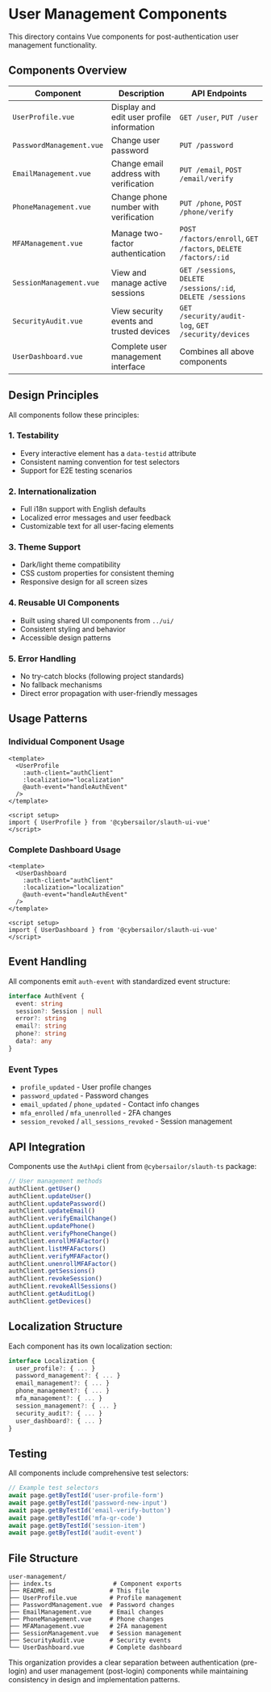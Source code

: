 # User Management Components

This directory contains Vue components for post-authentication user management functionality.

## Components Overview

| Component | Description | API Endpoints |
|-----------|-------------|---------------|
| `UserProfile.vue` | Display and edit user profile information | `GET /user`, `PUT /user` |
| `PasswordManagement.vue` | Change user password | `PUT /password` |
| `EmailManagement.vue` | Change email address with verification | `PUT /email`, `POST /email/verify` |
| `PhoneManagement.vue` | Change phone number with verification | `PUT /phone`, `POST /phone/verify` |
| `MFAManagement.vue` | Manage two-factor authentication | `POST /factors/enroll`, `GET /factors`, `DELETE /factors/:id` |
| `SessionManagement.vue` | View and manage active sessions | `GET /sessions`, `DELETE /sessions/:id`, `DELETE /sessions` |
| `SecurityAudit.vue` | View security events and trusted devices | `GET /security/audit-log`, `GET /security/devices` |
| `UserDashboard.vue` | Complete user management interface | Combines all above components |

## Design Principles

All components follow these principles:

### 1. Testability
- Every interactive element has a `data-testid` attribute
- Consistent naming convention for test selectors
- Support for E2E testing scenarios

### 2. Internationalization
- Full i18n support with English defaults
- Localized error messages and user feedback
- Customizable text for all user-facing elements

### 3. Theme Support
- Dark/light theme compatibility
- CSS custom properties for consistent theming
- Responsive design for all screen sizes

### 4. Reusable UI Components
- Built using shared UI components from `../ui/`
- Consistent styling and behavior
- Accessible design patterns

### 5. Error Handling
- No try-catch blocks (following project standards)
- No fallback mechanisms
- Direct error propagation with user-friendly messages

## Usage Patterns

### Individual Component Usage
```vue
<template>
  <UserProfile
    :auth-client="authClient"
    :localization="localization"
    @auth-event="handleAuthEvent"
  />
</template>

<script setup>
import { UserProfile } from '@cybersailor/slauth-ui-vue'
</script>
```

### Complete Dashboard Usage
```vue
<template>
  <UserDashboard
    :auth-client="authClient"
    :localization="localization"
    @auth-event="handleAuthEvent"
  />
</template>

<script setup>
import { UserDashboard } from '@cybersailor/slauth-ui-vue'
</script>
```

## Event Handling

All components emit `auth-event` with standardized event structure:

```typescript
interface AuthEvent {
  event: string
  session?: Session | null
  error?: string
  email?: string
  phone?: string
  data?: any
}
```

### Event Types
- `profile_updated` - User profile changes
- `password_updated` - Password changes
- `email_updated` / `phone_updated` - Contact info changes
- `mfa_enrolled` / `mfa_unenrolled` - 2FA changes
- `session_revoked` / `all_sessions_revoked` - Session management

## API Integration

Components use the `AuthApi` client from `@cybersailor/slauth-ts` package:

```typescript
// User management methods
authClient.getUser()
authClient.updateUser()
authClient.updatePassword()
authClient.updateEmail()
authClient.verifyEmailChange()
authClient.updatePhone()
authClient.verifyPhoneChange()
authClient.enrollMFAFactor()
authClient.listMFAFactors()
authClient.verifyMFAFactor()
authClient.unenrollMFAFactor()
authClient.getSessions()
authClient.revokeSession()
authClient.revokeAllSessions()
authClient.getAuditLog()
authClient.getDevices()
```

## Localization Structure

Each component has its own localization section:

```typescript
interface Localization {
  user_profile?: { ... }
  password_management?: { ... }
  email_management?: { ... }
  phone_management?: { ... }
  mfa_management?: { ... }
  session_management?: { ... }
  security_audit?: { ... }
  user_dashboard?: { ... }
}
```

## Testing

All components include comprehensive test selectors:

```javascript
// Example test selectors
await page.getByTestId('user-profile-form')
await page.getByTestId('password-new-input')
await page.getByTestId('email-verify-button')
await page.getByTestId('mfa-qr-code')
await page.getByTestId('session-item')
await page.getByTestId('audit-event')
```

## File Structure

```
user-management/
├── index.ts                 # Component exports
├── README.md               # This file
├── UserProfile.vue         # Profile management
├── PasswordManagement.vue  # Password changes
├── EmailManagement.vue     # Email changes
├── PhoneManagement.vue     # Phone changes
├── MFAManagement.vue       # 2FA management
├── SessionManagement.vue   # Session management
├── SecurityAudit.vue       # Security events
└── UserDashboard.vue       # Complete dashboard
```

This organization provides a clear separation between authentication (pre-login) and user management (post-login) components while maintaining consistency in design and implementation patterns.
